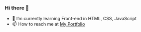 ### Hi there 👋

- 🌱 I’m currently learning Front-end in HTML, CSS, JavaScript
- 📫 How to reach me at [My Portfolio](https://manavgoyal111.github.io/website_1/)
